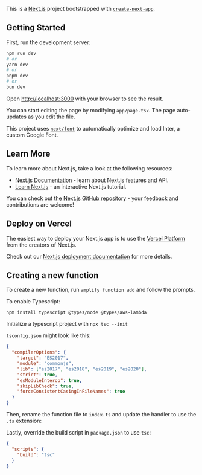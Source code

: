 This is a [Next.js](https://nextjs.org/) project bootstrapped with [`create-next-app`](https://github.com/vercel/next.js/tree/canary/packages/create-next-app).

## Getting Started

First, run the development server:

```bash
npm run dev
# or
yarn dev
# or
pnpm dev
# or
bun dev
```

Open [http://localhost:3000](http://localhost:3000) with your browser to see the result.

You can start editing the page by modifying `app/page.tsx`. The page auto-updates as you edit the file.

This project uses [`next/font`](https://nextjs.org/docs/basic-features/font-optimization) to automatically optimize and load Inter, a custom Google Font.

## Learn More

To learn more about Next.js, take a look at the following resources:

- [Next.js Documentation](https://nextjs.org/docs) - learn about Next.js features and API.
- [Learn Next.js](https://nextjs.org/learn) - an interactive Next.js tutorial.

You can check out [the Next.js GitHub repository](https://github.com/vercel/next.js/) - your feedback and contributions are welcome!

## Deploy on Vercel

The easiest way to deploy your Next.js app is to use the [Vercel Platform](https://vercel.com/new?utm_medium=default-template&filter=next.js&utm_source=create-next-app&utm_campaign=create-next-app-readme) from the creators of Next.js.

Check out our [Next.js deployment documentation](https://nextjs.org/docs/deployment) for more details.


## Creating a new function

To create a new function, run `amplify function add` and follow the prompts. 

To enable Typescript:

`npm install typescript @types/node @types/aws-lambda`

Initialize a typescript project with `npx tsc --init`

`tsconfig.json` might look like this:

```json
{
  "compilerOptions": {
    "target": "ES2017",
    "module": "commonjs",
    "lib": ["es2017", "es2018", "es2019", "es2020"],
    "strict": true,
    "esModuleInterop": true,
    "skipLibCheck": true,
    "forceConsistentCasingInFileNames": true
  }
}
```

Then, rename the function file to `index.ts` and update the handler to use the `.ts` extension:

Lastly, override the build script in `package.json` to use `tsc`:

```json
{
  "scripts": {
    "build": "tsc"
  }
}
```
